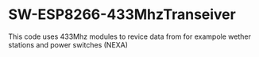 # SW-ESP8266-433MhzTranseiver
This code uses 433Mhz modules to revice data from for exampole wether stations and power switches (NEXA)
